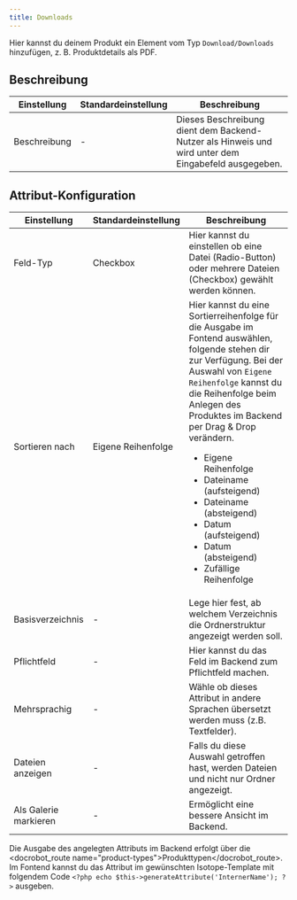 ```yaml
---
title: Downloads
---
```


Hier kannst du deinem Produkt ein Element vom Typ `Download/Downloads` hinzufügen, z. B. Produktdetails als PDF.

## Beschreibung

<table>
    <thead>
        <tr>
            <th>Einstellung</th>
            <th>Standardeinstellung</th>
            <th>Beschreibung</th>
        </tr>
    </thead>
    <tbody>
        <tr>
            <td>Beschreibung</td>
            <td>-</td>
            <td>Dieses Beschreibung dient dem Backend-Nutzer als Hinweis und wird unter dem Eingabefeld ausgegeben.</td>
        </tr>
    </tbody>
</table>


## Attribut-Konfiguration

<table>
    <thead>
        <tr>
            <th>Einstellung</th>
            <th>Standardeinstellung</th>
            <th>Beschreibung</th>
        </tr>
    </thead>
    <tbody>
    	<tr>
            <td>Feld-Typ</td>
            <td>Checkbox</td>
            <td>Hier kannst du einstellen ob eine Datei (Radio-Button) oder mehrere Dateien (Checkbox) gewählt werden können.</td>
        </tr>
    	<tr>
            <td>Sortieren nach</td>
            <td>Eigene Reihenfolge</td>
            <td>Hier kannst du eine Sortierreihenfolge für die Ausgabe im Fontend auswählen, folgende stehen dir zur Verfügung. Bei der Auswahl von <code>Eigene Reihenfolge</code> kannst du die Reihenfolge beim <docrobot_route name="product-management">Anlegen des Produktes</docrobot_route> im Backend per Drag & Drop verändern.
            <ul>
            <li>Eigene Reihenfolge</li>
            <li>Dateiname (aufsteigend)</li>
            <li>Dateiname (absteigend)</li>
            <li>Datum (aufsteigend)</li>
            <li>Datum (absteigend)</li>
            <li>Zufällige Reihenfolge</li>
            </ul>
            </td>
        </tr>
    	<tr>
            <td>Basisverzeichnis</td>
            <td>-</td>
            <td>Lege hier fest, ab welchem Verzeichnis die Ordnerstruktur angezeigt werden soll.</td>
        </tr>
        <tr>
            <td>Pflichtfeld</td>
            <td>-</td>
            <td>Hier kannst du das Feld im Backend zum Pflichtfeld machen.</td>
        </tr>
        <tr>
        	<td>Mehrsprachig</td>
        	<td>-</td>
        	<td>Wähle ob dieses Attribut in andere Sprachen übersetzt werden muss (z.B. Textfelder).</td>
        </tr>
    	<tr>
            <td>Dateien anzeigen</td>
            <td>-</td>
            <td>Falls du diese Auswahl getroffen hast, werden Dateien und nicht nur Ordner angezeigt.</td>
        </tr>
        <tr>
            <td>Als Galerie markieren</td>
            <td>-</td>
            <td>Ermöglicht eine bessere Ansicht im Backend.</td>
        </tr>
	</tbody>
</table>

Die Ausgabe des angelegten Attributs im Backend erfolgt über die <docrobot_route name="product-types">Produkttypen</docrobot_route>. Im Fontend kannst du das Attribut im gewünschten Isotope-Template mit folgendem Code `<?php echo $this->generateAttribute('InternerName'); ?>` ausgeben.
